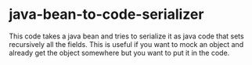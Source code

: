 java-bean-to-code-serializer
============================

This code takes a java bean and tries to serialize it as java code that sets recursively all the fields. This is useful if you want to mock an object and already get the object somewhere but you want to put it in the code.

